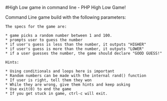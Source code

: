 #High Low game in command line - PHP
High Low Game!

Command Line game build with the following parameters:

	The specs for the game are:

	* game picks a random number between 1 and 100.
	* prompts user to guess the number
	* if user's guess is less than the number, it outputs "HIGHER"
	* if user's guess is more than the number, it outputs "LOWER"
	* if a user guesses the number, the game should declare "GOOD GUESS!"

	Hints:

	* Using conditionals and loops here is important
	* Random numbers can be made with the internal rand() function
	* If user is right, tell them they won
	* While they are wrong, give them hints and keep asking
	* Use exit(0) to end the game
	* If you get stuck in game, ctrl-c will exit.